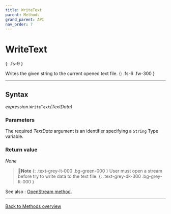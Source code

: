 ```yaml
---
title: WriteText
parent: Methods
grand_parent: API
nav_order: 7
---
```


# WriteText
{: .fs-9 }

Writes the given string to the current opened text file.
{: .fs-6 .fw-300 }

---

## Syntax

*expression*.`WriteText`*(TextData)*

### Parameters

The required *TextData* argument is an identifier specifying a `String` Type variable.

### Return value

_None_

>📝**Note**
>{: .text-grey-lt-000 .bg-green-000 }
>User must open a stream before try to write data to the text file.
{: .text-grey-dk-300 .bg-grey-lt-000 }

See also
: [OpenStream method](https://ws-garcia.github.io/ECPTextStream/api/methods/openstream.html).

---

[Back to Methods overview](https://ws-garcia.github.io/ECPTextStream/api/methods/)
